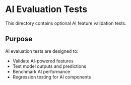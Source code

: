 # AI Evaluation Tests

This directory contains optional AI feature validation tests.

## Purpose

AI evaluation tests are designed to:
- Validate AI-powered features
- Test model outputs and predictions
- Benchmark AI performance
- Regression testing for AI components
